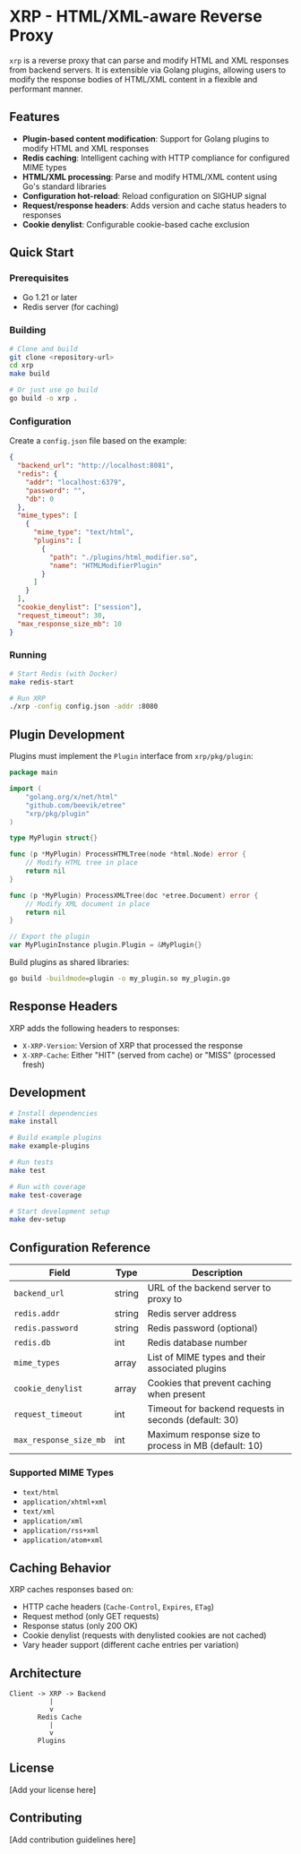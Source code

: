 # XRP - HTML/XML-aware Reverse Proxy

`xrp` is a reverse proxy that can parse and modify HTML and XML responses from backend servers. It is extensible via Golang plugins, allowing users to modify the response bodies of HTML/XML content in a flexible and performant manner.

## Features

- **Plugin-based content modification**: Support for Golang plugins to modify HTML and XML responses
- **Redis caching**: Intelligent caching with HTTP compliance for configured MIME types
- **HTML/XML processing**: Parse and modify HTML/XML content using Go's standard libraries
- **Configuration hot-reload**: Reload configuration on SIGHUP signal
- **Request/response headers**: Adds version and cache status headers to responses
- **Cookie denylist**: Configurable cookie-based cache exclusion

## Quick Start

### Prerequisites

- Go 1.21 or later
- Redis server (for caching)

### Building

```bash
# Clone and build
git clone <repository-url>
cd xrp
make build

# Or just use go build
go build -o xrp .
```

### Configuration

Create a `config.json` file based on the example:

```json
{
  "backend_url": "http://localhost:8081",
  "redis": {
    "addr": "localhost:6379",
    "password": "",
    "db": 0
  },
  "mime_types": [
    {
      "mime_type": "text/html",
      "plugins": [
        {
          "path": "./plugins/html_modifier.so",
          "name": "HTMLModifierPlugin"
        }
      ]
    }
  ],
  "cookie_denylist": ["session"],
  "request_timeout": 30,
  "max_response_size_mb": 10
}
```

### Running

```bash
# Start Redis (with Docker)
make redis-start

# Run XRP
./xrp -config config.json -addr :8080
```

## Plugin Development

Plugins must implement the `Plugin` interface from `xrp/pkg/plugin`:

```go
package main

import (
    "golang.org/x/net/html"
    "github.com/beevik/etree"
    "xrp/pkg/plugin"
)

type MyPlugin struct{}

func (p *MyPlugin) ProcessHTMLTree(node *html.Node) error {
    // Modify HTML tree in place
    return nil
}

func (p *MyPlugin) ProcessXMLTree(doc *etree.Document) error {
    // Modify XML document in place  
    return nil
}

// Export the plugin
var MyPluginInstance plugin.Plugin = &MyPlugin{}
```

Build plugins as shared libraries:

```bash
go build -buildmode=plugin -o my_plugin.so my_plugin.go
```

## Response Headers

XRP adds the following headers to responses:

- `X-XRP-Version`: Version of XRP that processed the response
- `X-XRP-Cache`: Either "HIT" (served from cache) or "MISS" (processed fresh)

## Development

```bash
# Install dependencies
make install

# Build example plugins
make example-plugins

# Run tests
make test

# Run with coverage
make test-coverage

# Start development setup
make dev-setup
```

## Configuration Reference

| Field | Type | Description |
|-------|------|-------------|
| `backend_url` | string | URL of the backend server to proxy to |
| `redis.addr` | string | Redis server address |
| `redis.password` | string | Redis password (optional) |
| `redis.db` | int | Redis database number |
| `mime_types` | array | List of MIME types and their associated plugins |
| `cookie_denylist` | array | Cookies that prevent caching when present |
| `request_timeout` | int | Timeout for backend requests in seconds (default: 30) |
| `max_response_size_mb` | int | Maximum response size to process in MB (default: 10) |

### Supported MIME Types

- `text/html`
- `application/xhtml+xml`
- `text/xml`
- `application/xml`
- `application/rss+xml`
- `application/atom+xml`

## Caching Behavior

XRP caches responses based on:

- HTTP cache headers (`Cache-Control`, `Expires`, `ETag`)
- Request method (only GET requests)
- Response status (only 200 OK)
- Cookie denylist (requests with denylisted cookies are not cached)
- Vary header support (different cache entries per variation)

## Architecture

```
Client -> XRP -> Backend
          |
          v
       Redis Cache
          |
          v
       Plugins
```

## License

[Add your license here]

## Contributing

[Add contribution guidelines here]